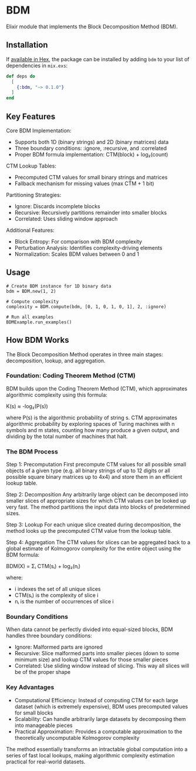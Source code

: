 # BDM

Elixir module that implements the Block Decomposition Method (BDM).

## Installation

If [available in Hex](https://hex.pm/docs/publish), the package can be installed
by adding `bdm` to your list of dependencies in `mix.exs`:

```elixir
def deps do
  [
    {:bdm, "~> 0.1.0"}
  ]
end
```

## Key Features

Core BDM Implementation:

* Supports both 1D (binary strings) and 2D (binary matrices) data
* Three boundary conditions: :ignore, :recursive, and :correlated
* Proper BDM formula implementation: CTM(block) + log₂(count)

CTM Lookup Tables:

* Precomputed CTM values for small binary strings and matrices
* Fallback mechanism for missing values (max CTM + 1 bit)

Partitioning Strategies:

* Ignore: Discards incomplete blocks
* Recursive: Recursively partitions remainder into smaller blocks
* Correlated: Uses sliding window approach

Additional Features:

* Block Entropy: For comparison with BDM complexity
* Perturbation Analysis: Identifies complexity-driving elements
* Normalization: Scales BDM values between 0 and 1

## Usage

```
# Create BDM instance for 1D binary data
bdm = BDM.new(1, 2)

# Compute complexity
complexity = BDM.compute(bdm, [0, 1, 0, 1, 0, 1], 2, :ignore)

# Run all examples
BDMExample.run_examples()
```

## How BDM Works

The Block Decomposition Method operates in three main stages: decomposition, lookup, and aggregation.

### Foundation: Coding Theorem Method (CTM)

BDM builds upon the Coding Theorem Method (CTM), which approximates algorithmic complexity using this formula:

K(s) ≈ -log₂(P(s))

where P(s) is the algorithmic probability of string s. CTM approximates algorithmic probability by exploring spaces of Turing machines with n symbols and m states, counting how many produce a given output, and dividing by the total number of machines that halt.

### The BDM Process

Step 1: Precomputation
First precompute CTM values for all possible small objects of a given type (e.g. all binary strings of up to 12 digits or all possible square binary matrices up to 4x4) and store them in an efficient lookup table.

Step 2: Decomposition
Any arbitrarily large object can be decomposed into smaller slices of appropriate sizes for which CTM values can be looked up very fast. The method partitions the input data into blocks of predetermined sizes.

Step 3: Lookup
For each unique slice created during decomposition, the method looks up the precomputed CTM value from the lookup table.

Step 4: Aggregation
The CTM values for slices can be aggregated back to a global estimate of Kolmogorov complexity for the entire object using the BDM formula:

BDM(X) = Σᵢ CTM(sᵢ) + log₂(nᵢ)

where:

* i indexes the set of all unique slices
* CTM(sᵢ) is the complexity of slice i
* nᵢ is the number of occurrences of slice i

### Boundary Conditions

When data cannot be perfectly divided into equal-sized blocks, BDM handles three boundary conditions:

* Ignore: Malformed parts are ignored
* Recursive: Slice malformed parts into smaller pieces (down to some minimum size) and lookup CTM values for those smaller pieces
* Correlated: Use sliding window instead of slicing. This way all slices will be of the proper shape

### Key Advantages

* Computational Efficiency: Instead of computing CTM for each large dataset (which is extremely expensive), BDM uses precomputed values for small blocks
* Scalability: Can handle arbitrarily large datasets by decomposing them into manageable pieces
* Practical Approximation: Provides a computable approximation to the theoretically uncomputable Kolmogorov complexity

The method essentially transforms an intractable global computation into a series of fast local lookups, making algorithmic complexity estimation practical for real-world datasets.

